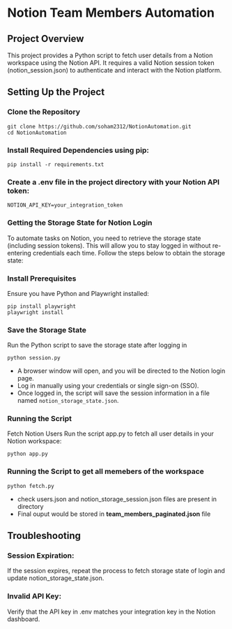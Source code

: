# Notion Team Members Automation 
 
## Project Overview
This project provides a Python script to fetch user details from a Notion workspace using the Notion API. It requires a valid Notion session token (notion_session.json) to authenticate and interact with the Notion platform.

## Setting Up the Project
### Clone the Repository

```
git clone https://github.com/soham2312/NotionAutomation.git
cd NotionAutomation
```

### Install Required Dependencies using pip:

```
pip install -r requirements.txt
```

### Create a .env file in the project directory with your Notion API token:

```
NOTION_API_KEY=your_integration_token
```
### Getting the Storage State for Notion Login
To automate tasks on Notion, you need to retrieve the storage state (including session tokens). This will allow you to stay logged in without re-entering credentials each time. Follow the steps below to obtain the storage state:

### Install Prerequisites
Ensure you have Python and Playwright installed:
```
pip install playwright
playwright install
```
### Save the Storage State
Run the Python script to save the storage state after logging in
``` 
python session.py
```
- A browser window will open, and you will be directed to the Notion login page.
- Log in manually using your credentials or single sign-on (SSO).
- Once logged in, the script will save the session information in a file named `notion_storage_state.json`.

### Running the Script
Fetch Notion Users Run the script app.py to fetch all user details in your Notion workspace:

```
python app.py
```
### Running the Script to get all memebers of the workspace
```
python fetch.py
```
- check users.json and notion_storage_session.json files are present in directory
- Final ouput would be stored in **team_members_paginated.json** file

## Troubleshooting

### Session Expiration:
 If the session expires, repeat the process to fetch storage state of login and update notion_storage_state.json.

### Invalid API Key: 
Verify that the API key in .env matches your integration key in the Notion dashboard.


